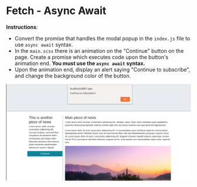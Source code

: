 # Fetch - Async Await

**Instructions**:
* Convert the promise that handles the modal popup in the `index.js` file to use `async await` syntax. 
* In the `main.scss` there is an animation on the "Continue" button on the page. Create a promise which executes code upon the button's animation end. **You must use the `async await` syntax.** 
* Upon the animation end, display an alert saying "Continue to subscribe", and change the background color of the button. 

![On animation end](images/animationend.png)